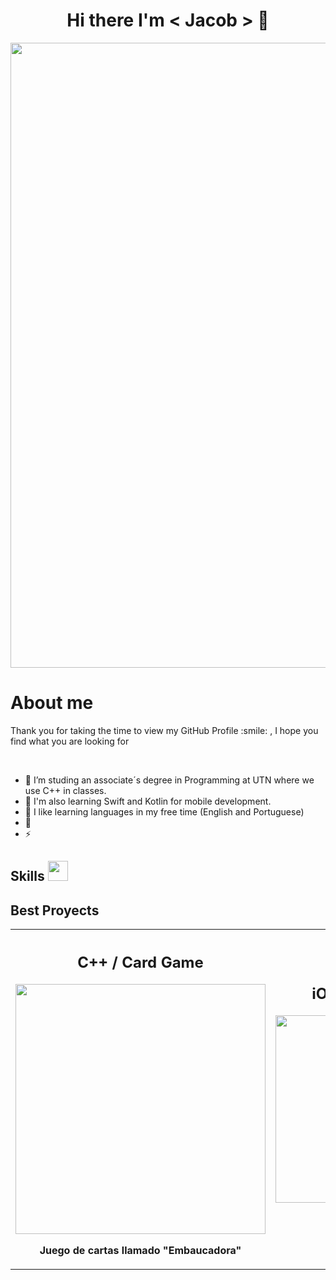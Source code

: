 <p align="center">
   <h1 align="center">Hi there I'm < Jacob > 👋</h1>
</p>
<p align="center">
    <img width="1000" src="https://i.ibb.co/yQrXpyd/Screenshot-2024-07-14-at-9-06-23-PM.png">
</p>

<h1> About me </h1>
<p> Thank you for taking the time to view my GitHub Profile :smile: , I hope you find what you are looking for </p>

<br>


- 🔭 I’m studing an associate´s degree in Programming at UTN where we use C++ in classes.
- 🌱 I'm also learning Swift and Kotlin for mobile development.
- 👯 I like learning languages in my free time (English and Portuguese)
- 💬 
- ⚡ 

<h2> Skills <img src = "https://media2.giphy.com/media/QssGEmpkyEOhBCb7e1/giphy.gif?cid=ecf05e47a0n3gi1bfqntqmob8g9aid1oyj2wr3ds3mg700bl&rid=giphy.gif" width = 32px> </h2>
<h2> Best Proyects </h2>
<table align="center">
   <tr>
      <th >
         <h2> C++ / Card Game </h2>
         <img width=400px src="https://i.ibb.co/DKSDZkX/Screenshot-2024-07-16-at-2-29-26-AM.png">
         <p> Juego de cartas llamado "Embaucadora" </p>
      </th>
      <th width=400px> 
         <h2> iOS / Calculator </h2>
         <img height=300px src="https://i.ibb.co/pWxJRLM/Screenshot-2024-07-16-at-2-35-00-AM.png">
         <p> Calculadora </p>
      </th>
   </tr>
</table>
